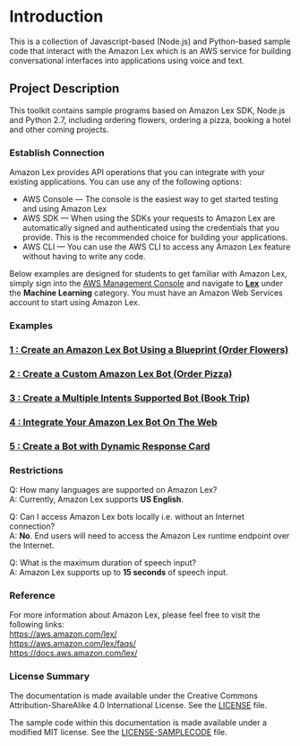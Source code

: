 # **Introduction**
This is a collection of Javascript-based (Node.js) and Python-based sample code that interact with the Amazon Lex which is an AWS service for building conversational interfaces into applications using voice and text.

##  Project Description
This toolkit contains sample programs based on Amazon Lex SDK, Node.js and Python 2.7, including ordering flowers, ordering a pizza, booking a hotel and other coming projects.

### Establish Connection  
Amazon Lex provides API operations that you can integrate with your existing applications. You can use any of the following options:
+ AWS Console — The console is the easiest way to get started testing and using Amazon Lex 
+ AWS SDK — When using the SDKs your requests to Amazon Lex are automatically signed and authenticated using the credentials that you provide. This is the recommended choice for building your applications.
+ AWS CLI — You can use the AWS CLI to access any Amazon Lex feature without having to write any code.

Below examples are designed for students to get familiar with Amazon Lex, simply sign into the [AWS Management Console](https://console.aws.amazon.com/) and navigate to [**Lex**](https://console.aws.amazon.com/lex/) under the **Machine Learning** category. You must have an Amazon Web Services account to start using Amazon Lex.

### Examples
### [1 : Create an Amazon Lex Bot Using a Blueprint (Order Flowers)](./ex1/README.md)
### [2 : Create a Custom Amazon Lex Bot (Order Pizza)](./ex2/README.md)
### [3 : Create a Multiple Intents Supported Bot (Book Trip)](./ex3/README.md)
### [4 : Integrate Your Amazon Lex Bot On The Web](./ex4/README.md)
### [5 : Create a Bot with Dynamic Response Card](./ex5/README.md)

### Restrictions
Q: How many languages are supported on Amazon Lex?  
A: Currently, Amazon Lex supports **US English**.

Q: Can I access Amazon Lex bots locally i.e. without an Internet connection?  
A: **No**. End users will need to access the Amazon Lex runtime endpoint over the Internet.

Q: What is the maximum duration of speech input?  
A: Amazon Lex supports up to **15 seconds** of speech input.

### Reference  
For more information about Amazon Lex, please feel free to visit the following links:  
https://aws.amazon.com/lex/  
https://aws.amazon.com/lex/faqs/  
https://docs.aws.amazon.com/lex/

### License Summary
The documentation is made available under the Creative Commons Attribution-ShareAlike 4.0 International License. See the [LICENSE](LICENSE) file.

The sample code within this documentation is made available under a modified MIT license. See the [LICENSE-SAMPLECODE](LICENSE-SAMPLECODE) file.
